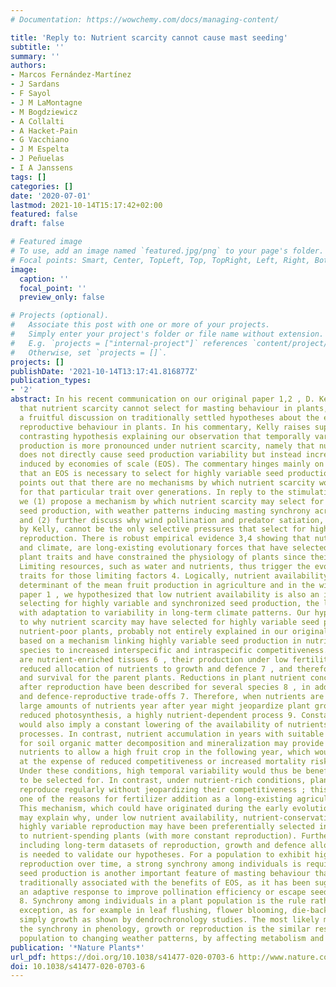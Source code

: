 ```yaml
---
# Documentation: https://wowchemy.com/docs/managing-content/

title: 'Reply to: Nutrient scarcity cannot cause mast seeding'
subtitle: ''
summary: ''
authors:
- Marcos Fernández-Martínez
- J Sardans
- F Sayol
- J M LaMontagne
- M Bogdziewicz
- A Collalti
- A Hacket-Pain
- G Vacchiano
- J M Espelta
- J Peñuelas
- I A Janssens
tags: []
categories: []
date: '2020-07-01'
lastmod: 2021-10-14T15:17:42+02:00
featured: false
draft: false

# Featured image
# To use, add an image named `featured.jpg/png` to your page's folder.
# Focal points: Smart, Center, TopLeft, Top, TopRight, Left, Right, BottomLeft, Bottom, BottomRight.
image:
  caption: ''
  focal_point: ''
  preview_only: false

# Projects (optional).
#   Associate this post with one or more of your projects.
#   Simply enter your project's folder or file name without extension.
#   E.g. `projects = ["internal-project"]` references `content/project/deep-learning/index.md`.
#   Otherwise, set `projects = []`.
projects: []
publishDate: '2021-10-14T13:17:41.816877Z'
publication_types:
- '2'
abstract: In his recent communication on our original paper 1,2 , D. Kelly, claiming
  that nutrient scarcity cannot select for masting behaviour in plants, initiated
  a fruitful discussion on traditionally settled hypotheses about the evolution of
  reproductive behaviour in plants. In his commentary, Kelly raises support for a
  contrasting hypothesis explaining our observation that temporally variable seed
  production is more pronounced under nutrient scarcity, namely that nutrient scarcity
  does not directly cause seed production variability but instead increases variability
  induced by economies of scale (EOS). The commentary hinges mainly on the argument
  that an EOS is necessary to select for highly variable seed production. It also
  points out that there are no mechanisms by which nutrient scarcity would select
  for that particular trait over generations. In reply to the stimulating comment,
  we (1) propose a mechanism by which nutrient scarcity may select for highly variable
  seed production, with weather patterns inducing masting synchrony across populations;
  and (2) further discuss why wind pollination and predator satiation, the EOS suggested
  by Kelly, cannot be the only selective pressures that select for highly variable
  reproduction. There is robust empirical evidence 3,4 showing that nutrient scarcity
  and climate, are long-existing evolutionary forces that have selected for multiple
  plant traits and have constrained the physiology of plants since their early development.
  Limiting resources, such as water and nutrients, thus trigger the evolution of conservative
  traits for those limiting factors 4. Logically, nutrient availability is a direct
  determinant of the mean fruit production in agriculture and in the wild 5. In our
  paper 1 , we hypothesized that low nutrient availability is also an important factor
  selecting for highly variable and synchronized seed production, the latter in combination
  with adaptation to variability in long-term climate patterns. Our hypothesis as
  to why nutrient scarcity may have selected for highly variable seed production in
  nutrient-poor plants, probably not entirely explained in our original paper, was
  based on a mechanism linking highly variable seed production in nutrient-poor plant
  species to increased interspecific and intraspecific competitiveness. Because fruits
  are nutrient-enriched tissues 6 , their production under low fertility implies a
  reduced allocation of nutrients to growth and defence 7 , and therefore lower competitiveness
  and survival for the parent plants. Reductions in plant nutrient concentrations
  after reproduction have been described for several species 8 , in addition to growth
  and defence-reproductive trade-offs 7. Therefore, when nutrients are scarce, losing
  large amounts of nutrients year after year might jeopardize plant growth through
  reduced photosynthesis, a highly nutrient-dependent process 9. Constant yearly reproduction
  would also imply a constant lowering of the availability of nutrients for other
  processes. In contrast, nutrient accumulation in years with suitable weather conditions
  for soil organic matter decomposition and mineralization may provide sufficient
  nutrients to allow a high fruit crop in the following year, which would not come
  at the expense of reduced competitiveness or increased mortality risk (Fig. 1).
  Under these conditions, high temporal variability would thus be beneficial and likely
  to be selected for. In contrast, under nutrient-rich conditions, plants can potentially
  reproduce regularly without jeopardizing their competitiveness ; this is actually
  one of the reasons for fertilizer addition as a long-existing agricultural practice.
  This mechanism, which could have originated during the early evolution of plants,
  may explain why, under low nutrient availability, nutrient-conservative plants with
  highly variable reproduction may have been preferentially selected in comparison
  to nutrient-spending plants (with more constant reproduction). Further research,
  including long-term datasets of reproduction, growth and defence allocation, however,
  is needed to validate our hypotheses. For a population to exhibit highly variable
  reproduction over time, a strong synchrony among individuals is required 10. Synchronous
  seed production is another important feature of masting behaviour that has been
  traditionally associated with the benefits of EOS, as it has been suggested to be
  an adaptive response to improve pollination efficiency or escape seed preda-tion
  8. Synchrony among individuals in a plant population is the rule rather than the
  exception, as for example in leaf flushing, flower blooming, die-back episodes or
  simply growth as shown by dendrochronology studies. The most likely mechanism driving
  the synchrony in phenology, growth or reproduction is the similar response of a
  population to changing weather patterns, by affecting metabolism and plant resources.
publication: '*Nature Plants*'
url_pdf: https://doi.org/10.1038/s41477-020-0703-6 http://www.nature.com/articles/s41477-020-0703-6
doi: 10.1038/s41477-020-0703-6
---
```


